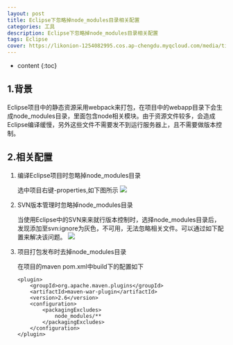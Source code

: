 ```yaml
---
layout: post
title: Eclipse下忽略掉node_modules目录相关配置
categories: 工具
description: Eclipse下忽略掉node_modules目录相关配置
tags: Eclipse
cover: https://likonion-1254082995.cos.ap-chengdu.myqcloud.com/media/timg.jpeg
---
```

* content
{:toc}
## 1.背景
Eclipse项目中的静态资源采用webpack来打包，在项目中的webapp目录下会生成node_modules目录，里面包含node相关模块。由于资源文件较多，会造成Eclipse编译缓慢，另外这些文件不需要发不到运行服务器上，且不需要做版本控制。

## 2.相关配置

1. 编译Eclipse项目时忽略掉node_modules目录

    选中项目右键-properties,如下图所示
    ![](https://likonion-1254082995.cos.ap-chengdu.myqcloud.com/media/QQ20171012-140354@2x.png)

2. SVN版本管理时忽略掉node_modules目录

    当使用Eclipse中的SVN来来就行版本控制时，选择node_modules目录后，发现添加至svn:ignore为灰色，不可用，无法忽略相关文件。可以通过如下配置来解决该问题。
    ![](https://likonion-1254082995.cos.ap-chengdu.myqcloud.com/media/QQ20171012-140229@2x.png)

3. 项目打包发布时去掉node_modules目录

    在项目的maven pom.xml中build下的配置如下
    ```
    <plugin>
        <groupId>org.apache.maven.plugins</groupId>
        <artifactId>maven-war-plugin</artifactId>
        <version>2.6</version>
        <configuration>
            <packagingExcludes>
                node_modules/**
            </packagingExcludes>
        </configuration>
    </plugin>
    ```


